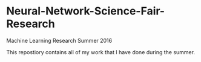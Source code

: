 # Neural-Network-Science-Fair-Research
Machine Learning Research Summer 2016

This repostiory contains all of my work that I have done during the summer. 
